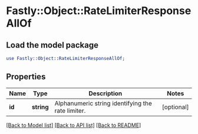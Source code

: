 # Fastly::Object::RateLimiterResponseAllOf

## Load the model package
```perl
use Fastly::Object::RateLimiterResponseAllOf;
```

## Properties
Name | Type | Description | Notes
------------ | ------------- | ------------- | -------------
**id** | **string** | Alphanumeric string identifying the rate limiter. | [optional] 

[[Back to Model list]](../README.md#documentation-for-models) [[Back to API list]](../README.md#documentation-for-api-endpoints) [[Back to README]](../README.md)


